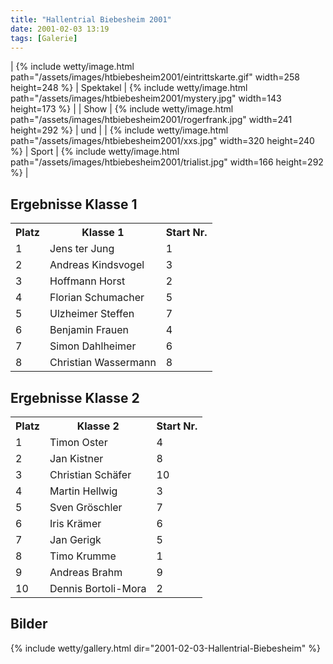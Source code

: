```yaml
---
title: "Hallentrial Biebesheim 2001"
date: 2001-02-03 13:19
tags: [Galerie]
---
```


| {% include wetty/image.html path="/assets/images/htbiebesheim2001/eintrittskarte.gif" width=258 height=248 %} | Spektakel | {% include wetty/image.html path="/assets/images/htbiebesheim2001/mystery.jpg" width=143 height=173 %} |
| Show | {% include wetty/image.html path="/assets/images/htbiebesheim2001/rogerfrank.jpg" width=241 height=292 %} | und | 
| {% include wetty/image.html path="/assets/images/htbiebesheim2001/xxs.jpg" width=320 height=240 %} | Sport | {% include wetty/image.html path="/assets/images/htbiebesheim2001/trialist.jpg" width=166 height=292 %} | 

<!--more-->


## Ergebnisse Klasse 1 ##


<table class="table_results">
<tbody>
	<tr>
		<th>Platz</th><th>Klasse 1</th><th>Start Nr. </th>
	</tr>
	<tr>
		<td>1</td><td>Jens ter Jung</td><td>1 </td>
	</tr>
	<tr>
		<td>2</td><td>Andreas Kindsvogel</td><td>3 </td>
	</tr>
	<tr>
		<td>3</td><td>Hoffmann Horst</td><td>2 </td>
	</tr>
	<tr>
		<td>4</td><td>Florian Schumacher</td><td>5 </td>
	</tr>
	<tr>
		<td>5</td><td>Ulzheimer Steffen</td><td>7 </td>
	</tr>
	<tr>
		<td>6</td><td>Benjamin Frauen</td><td>4 </td>
	</tr>
	<tr>
		<td>7</td><td>Simon Dahlheimer</td><td>6 </td>
	</tr>
	<tr>
		<td>8</td><td>Christian Wassermann</td><td>8 </td>
	</tr>
</tbody>
</table>


## Ergebnisse Klasse 2 ##


<table class="table_results">
	<tr>
		<th>Platz</th><th>Klasse 2</th><th>Start Nr.  </th>
	</tr>
	<tr>
		<td>1</td><td>Timon Oster</td><td>4 </td>
	</tr>
	<tr>
		<td>2</td><td>Jan Kistner</td><td>8 </td>
	</tr>
	<tr>
		<td>3</td><td>Christian Schäfer</td><td>10 </td>
	</tr>
	<tr>
		<td>4</td><td>Martin Hellwig</td><td>3 </td>
	</tr>
	<tr>
		<td>5</td><td>Sven Gröschler</td><td>7 </td>
	</tr>
	<tr>
		<td>6</td><td>Iris Krämer</td><td>6 </td>
	</tr>
	<tr>
		<td>7</td><td>Jan Gerigk</td><td>5 </td>
	</tr>
	<tr>
		<td>8</td><td>Timo Krumme</td><td>1 </td>
	</tr>
	<tr>
		<td>9</td><td>Andreas Brahm</td><td>9 </td>
	</tr>
	<tr>
		<td>10</td><td>Dennis Bortoli-Mora</td><td>2 </td>
	</tr>
</table>

## Bilder ##

{% include wetty/gallery.html dir="2001-02-03-Hallentrial-Biebesheim" %}
